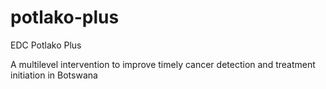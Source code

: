 # potlako-plus
EDC Potlako Plus

A multilevel intervention to improve timely cancer detection and treatment initiation in Botswana
